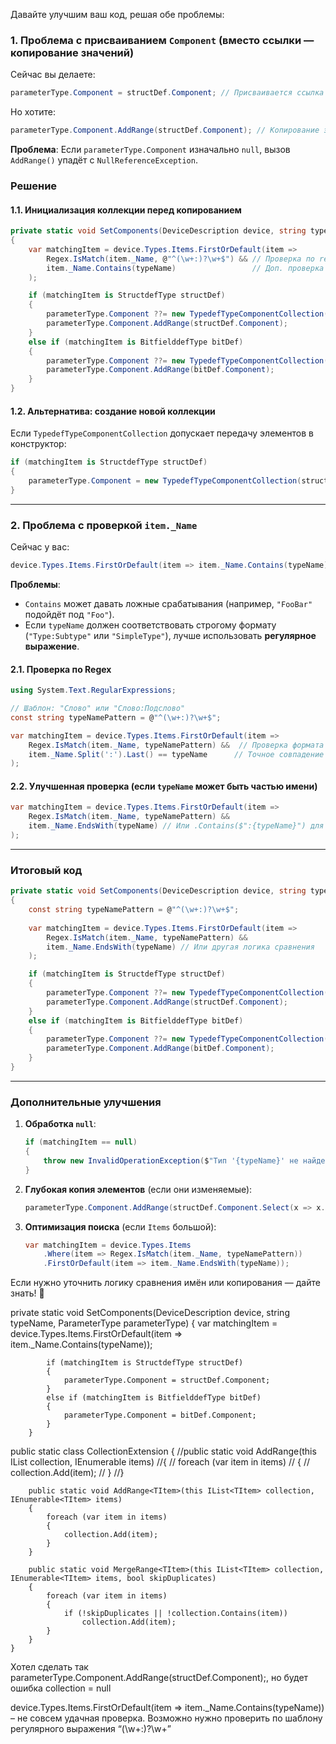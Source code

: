 Давайте улучшим ваш код, решая обе проблемы:  

### **1. Проблема с присваиванием `Component` (вместо ссылки — копирование значений)**
Сейчас вы делаете:  
```csharp
parameterType.Component = structDef.Component; // Присваивается ссылка
```  
Но хотите:  
```csharp
parameterType.Component.AddRange(structDef.Component); // Копирование элементов
```  
**Проблема**: Если `parameterType.Component` изначально `null`, вызов `AddRange()` упадёт с `NullReferenceException`.  

### **Решение**  
#### **1.1. Инициализация коллекции перед копированием**
```csharp
private static void SetComponents(DeviceDescription device, string typeName, ParameterType parameterType)
{
    var matchingItem = device.Types.Items.FirstOrDefault(item => 
        Regex.IsMatch(item._Name, @"^(\w+:)?\w+$") && // Проверка по regex
        item._Name.Contains(typeName)                 // Доп. проверка (если нужно)
    );

    if (matchingItem is StructdefType structDef)
    {
        parameterType.Component ??= new TypedefTypeComponentCollection(); // Инициализация, если null
        parameterType.Component.AddRange(structDef.Component);            // Копирование элементов
    }
    else if (matchingItem is BitfielddefType bitDef)
    {
        parameterType.Component ??= new TypedefTypeComponentCollection();
        parameterType.Component.AddRange(bitDef.Component);
    }
}
```  

#### **1.2. Альтернатива: создание новой коллекции**
Если `TypedefTypeComponentCollection` допускает передачу элементов в конструктор:  
```csharp
if (matchingItem is StructdefType structDef)
{
    parameterType.Component = new TypedefTypeComponentCollection(structDef.Component);
}
```  

---

### **2. Проблема с проверкой `item._Name`**
Сейчас у вас:  
```csharp
device.Types.Items.FirstOrDefault(item => item._Name.Contains(typeName))
```  
**Проблемы**:  
- `Contains` может давать ложные срабатывания (например, `"FooBar"` подойдёт под `"Foo"`).  
- Если `typeName` должен соответствовать строгому формату (`"Type:Subtype"` или `"SimpleType"`), лучше использовать **регулярное выражение**.  

#### **2.1. Проверка по Regex**
```csharp
using System.Text.RegularExpressions;

// Шаблон: "Слово" или "Слово:Подслово"
const string typeNamePattern = @"^(\w+:)?\w+$";

var matchingItem = device.Types.Items.FirstOrDefault(item => 
    Regex.IsMatch(item._Name, typeNamePattern) &&  // Проверка формата
    item._Name.Split(':').Last() == typeName      // Точное совпадение имени (без учёта префикса)
);
```  

#### **2.2. Улучшенная проверка (если `typeName` может быть частью имени)**
```csharp
var matchingItem = device.Types.Items.FirstOrDefault(item => 
    Regex.IsMatch(item._Name, typeNamePattern) &&
    item._Name.EndsWith(typeName) // Или .Contains($":{typeName}") для точного соответствия
);
```  

---

### **Итоговый код**
```csharp
private static void SetComponents(DeviceDescription device, string typeName, ParameterType parameterType)
{
    const string typeNamePattern = @"^(\w+:)?\w+$";
    
    var matchingItem = device.Types.Items.FirstOrDefault(item => 
        Regex.IsMatch(item._Name, typeNamePattern) &&
        item._Name.EndsWith(typeName) // Или другая логика сравнения
    );

    if (matchingItem is StructdefType structDef)
    {
        parameterType.Component ??= new TypedefTypeComponentCollection();
        parameterType.Component.AddRange(structDef.Component);
    }
    else if (matchingItem is BitfielddefType bitDef)
    {
        parameterType.Component ??= new TypedefTypeComponentCollection();
        parameterType.Component.AddRange(bitDef.Component);
    }
}
```

---

### **Дополнительные улучшения**
1. **Обработка `null`**:  
   ```csharp
   if (matchingItem == null)
   {
       throw new InvalidOperationException($"Тип '{typeName}' не найден в устройстве.");
   }
   ```  

2. **Глубокая копия элементов** (если они изменяемые):  
   ```csharp
   parameterType.Component.AddRange(structDef.Component.Select(x => x.Clone()));
   ```  

3. **Оптимизация поиска** (если `Items` большой):  
   ```csharp
   var matchingItem = device.Types.Items
       .Where(item => Regex.IsMatch(item._Name, typeNamePattern))
       .FirstOrDefault(item => item._Name.EndsWith(typeName));
   ```  

Если нужно уточнить логику сравнения имён или копирования — дайте знать! 🚀




private static void SetComponents(DeviceDescription device, string typeName, ParameterType parameterType)
        {
            var matchingItem = device.Types.Items.FirstOrDefault(item => item._Name.Contains(typeName));

            if (matchingItem is StructdefType structDef)
            {
                parameterType.Component = structDef.Component;
            }
            else if (matchingItem is BitfielddefType bitDef)
            {
                parameterType.Component = bitDef.Component;
            }
        }

 public static class CollectionExtension
    {
        //public static void AddRange(this IList collection, IEnumerable items)
        //{
        //    foreach (var item in items)
        //    {
        //        collection.Add(item);
        //    }
        //}

        public static void AddRange<TItem>(this IList<TItem> collection, IEnumerable<TItem> items)
        {
            foreach (var item in items)
            {
                collection.Add(item);
            }
        }

        public static void MergeRange<TItem>(this IList<TItem> collection, IEnumerable<TItem> items, bool skipDuplicates)
        {
            foreach (var item in items)
            {
                if (!skipDuplicates || !collection.Contains(item))
                    collection.Add(item);
            }
        }
    }


Хотел сделать так parameterType.Component.AddRange(structDef.Component);, но будет ошибка collection = null

device.Types.Items.FirstOrDefault(item => item._Name.Contains(typeName)) – не совсем удачная проверка. Возможно нужно проверить по шаблону регулярного выражения “(\w+:)?\w+”
